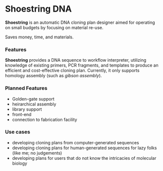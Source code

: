 # Shoestring DNA

**Shoestring** is an automatic DNA cloning plan designer aimed for operating on small budgets by focusing on material
re-use.

Saves money, time, and materials.

### Features

**Shoestring** provides a DNA sequence to workflow interpreter, utilizing knowledge of existing primers, PCR fragments,
and templates to produce an efficient and cost-effective cloning plan. Currently, it only supports homology assembly
(such as *gibson assembly*).



### Planned Features

* Golden-gate support
* heirarchical assembly
* library support
* front-end
* connection to fabrication facility

### Use cases

* developing cloning plans from computer-generated sequences
* developing cloning plans for human-generated sequences for lazy folks (like me; no judgements)
* developing plans for users that do not know the intricacies of molecular biology